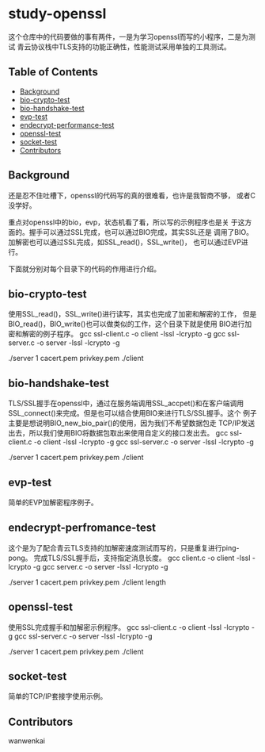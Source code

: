 # study-openssl

这个仓库中的代码要做的事有两件，一是为学习openssl而写的小程序，二是为测试
青云协议栈中TLS支持的功能正确性，性能测试采用单独的工具测试。

## Table of Contents

- [Background](#background)
- [bio-crypto-test](#bio-crypto-test)
- [bio-handshake-test](#bio-handshake-test)
- [evp-test](#evp-test)
- [endecrypt-performance-test](#endecrypt-performance-test)
- [openssl-test](#openssl-test)
- [socket-test](#socket-test)
- [Contributors](#contributors)

## Background

还是忍不住吐槽下，openssl的代码写的真的很难看，也许是我智商不够，
或者C没学好。

重点对openssl中的bio，evp，状态机看了看，所以写的示例程序也是关
于这方面的。握手可以通过SSL完成，也可以通过BIO完成，其实SSL还是
调用了BIO。加解密也可以通过SSL完成，如SSL_read()，SSL_write()，
也可以通过EVP进行。

下面就分别对每个目录下的代码的作用进行介绍。

## bio-crypto-test
使用SSL_read()，SSL_write()进行读写，其实也完成了加密和解密的工作，
但是BIO_read()，BIO_write()也可以做类似的工作，这个目录下就是使用
BIO进行加密和解密的例子程序。
gcc ssl-client.c -o client -lssl -lcrypto -g
gcc ssl-server.c -o server -lssl -lcrypto -g

./server <port> 1 <IP> cacert.pem privkey.pem
./client <IP> <port>
## bio-handshake-test
TLS/SSL握手在openssl中，通过在服务端调用SSL_accpet()和在客户端调用
SSL_connect()来完成。但是也可以结合使用BIO来进行TLS/SSL握手。这个
例子主要是想说明BIO_new_bio_pair()的使用，因为我们不希望数据包走
TCP/IP发送出去，所以我们使用BIO将数据包取出来使用自定义的接口发出去。
gcc ssl-client.c -o client -lssl -lcrypto -g
gcc ssl-server.c -o server -lssl -lcrypto -g

./server <port> 1 <IP> cacert.pem privkey.pem
./client <IP> <port>

## evp-test
简单的EVP加解密程序例子。

## endecrypt-perfromance-test
这个是为了配合青云TLS支持的加解密速度测试而写的，只是重复进行ping-pong。
完成TLS/SSL握手后，支持指定消息长度。
gcc client.c -o client -lssl -lcrypto -g
gcc server.c -o server -lssl -lcrypto -g

./server <port> 1 <IP> cacert.pem privkey.pem
./client <IP> <port> length

## openssl-test
使用SSL完成握手和加解密示例程序。
gcc ssl-client.c -o client -lssl -lcrypto -g
gcc ssl-server.c -o server -lssl -lcrypto -g

./server <port> 1 <IP> cacert.pem privkey.pem
./client <IP> <port>

## socket-test
简单的TCP/IP套接字使用示例。

## Contributors
wanwenkai

